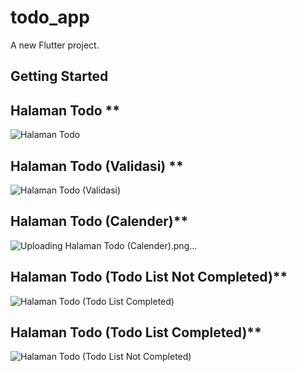 # todo_app

A new Flutter project.

## Getting Started

## Halaman Todo **
![Halaman Todo ](https://github.com/user-attachments/assets/2d492b37-1e13-4321-8402-640aa4a370de)

## Halaman Todo (Validasi) **
![Halaman Todo (Validasi)](https://github.com/user-attachments/assets/e7b04f02-86d5-40cf-87c5-38c7382d158f)

## Halaman Todo (Calender)**
![Uploading Halaman Todo (Calender).png…]()

## Halaman Todo (Todo List Not Completed)**
![Halaman Todo (Todo List Completed)](https://github.com/user-attachments/assets/b63db5c3-d0b0-4ac1-b6be-db165786e972)

## Halaman Todo (Todo List Completed)**
![Halaman Todo (Todo List Not Completed)](https://github.com/user-attachments/assets/621756bf-8d3a-4ed1-bae7-1366532e3ba1)
